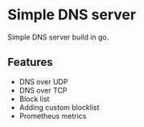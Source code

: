 # Simple DNS server
Simple DNS server build in go.

## Features
- DNS over UDP
- DNS over TCP
- Block list
- Adding custom blocklist
- Prometheus metrics
